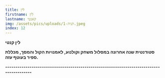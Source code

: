 ```yaml
---
title: לין
firstname: לין
lastname: קאנטי
img: /assets/pics/uploads/תניה-1.jpeg
index: 12
---
```

**לין קנטי**

**סטודנטית שנה אחרונה במסלול משחק וקולנוע, לאמנויות הקול והמסך, מכללת ספיר בעוטף עזה.**

**\-----------------------------------------------------------------------------------------**